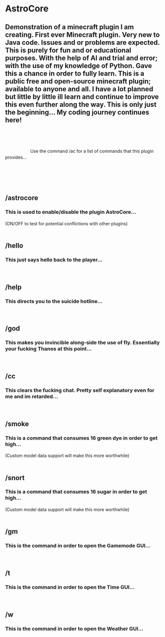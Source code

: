 # AstroCore
## Demonstration of a minecraft plugin I am creating. First ever Minecraft plugin. Very new to Java code. Issues and or problems are expected. This is purely for fun and or educational purposes. With the help of AI and trial and error; with the use of my knowledge of Python. Gave this a chance in order to fully learn. This is a public free and open-source minecraft plugin; available to anyone and all. I have a lot planned but little by little ill learn and continue to improve this even further along the way. This is only just the beginning... My coding journey continues here!
ㅤㅤㅤㅤㅤㅤㅤㅤㅤㅤㅤㅤㅤㅤㅤㅤㅤㅤㅤㅤㅤㅤㅤㅤㅤㅤㅤㅤㅤㅤ
ㅤㅤㅤㅤㅤㅤㅤㅤㅤㅤㅤㅤㅤㅤㅤㅤㅤㅤㅤㅤㅤㅤㅤㅤㅤㅤㅤㅤㅤㅤ
ㅤㅤㅤㅤㅤㅤㅤㅤㅤㅤㅤㅤㅤㅤㅤㅤㅤㅤㅤㅤㅤㅤㅤㅤㅤㅤㅤㅤㅤㅤ
ㅤㅤㅤㅤㅤㅤㅤㅤㅤㅤㅤㅤㅤㅤㅤㅤㅤㅤㅤㅤㅤㅤㅤㅤㅤㅤㅤㅤㅤㅤ
Use the command /ac for a list of commands that this plugin provides...
ㅤㅤㅤㅤㅤㅤㅤㅤㅤㅤㅤㅤㅤㅤㅤㅤㅤㅤㅤㅤㅤㅤㅤㅤㅤㅤㅤㅤㅤㅤ
ㅤㅤㅤㅤㅤㅤㅤㅤㅤㅤㅤㅤㅤㅤㅤㅤㅤㅤㅤㅤㅤㅤㅤㅤㅤㅤㅤㅤㅤㅤ
ㅤㅤㅤㅤㅤㅤㅤㅤㅤㅤㅤㅤㅤㅤㅤㅤㅤㅤㅤㅤㅤㅤㅤㅤㅤㅤㅤㅤㅤㅤ
ㅤㅤㅤㅤㅤㅤㅤㅤㅤㅤㅤㅤㅤㅤㅤㅤㅤㅤㅤㅤㅤㅤㅤㅤㅤㅤㅤㅤㅤㅤ
ㅤㅤㅤㅤㅤㅤㅤㅤㅤㅤㅤㅤㅤㅤㅤㅤㅤㅤㅤㅤㅤㅤㅤㅤㅤㅤㅤㅤㅤㅤ
## /astrocore
### This is used to enable/disable the plugin AstroCore...
(ON/OFF to test for potential conflictions with other plugins)
ㅤㅤㅤㅤㅤㅤㅤㅤㅤㅤㅤㅤㅤㅤㅤㅤㅤㅤㅤㅤㅤㅤㅤㅤ
## /hello
### This just says hello back to the player...
ㅤㅤㅤㅤㅤㅤㅤㅤㅤㅤㅤㅤㅤㅤㅤㅤㅤㅤㅤㅤㅤㅤㅤㅤ
## /help
### This directs you to the suicide hotline...
ㅤㅤㅤㅤㅤㅤㅤㅤㅤㅤ
## /god
### This makes you invincible along-side the use of fly. Essentially your fucking Thanos at this point...
ㅤㅤㅤㅤㅤㅤㅤㅤㅤㅤ
## /cc
### This clears the fucking chat. Pretty self explanatory even for me and im retarded...
ㅤㅤㅤㅤㅤㅤㅤㅤㅤㅤ
## /smoke
### This is a command that consumes 16 green dye in order to get high... 
(Custom model data support will make this more worthwhile)
ㅤㅤㅤㅤㅤㅤㅤㅤㅤㅤ
## /snort
### This is a command that consumes 16 sugar in order to get high... 
(Custom model data support will make this more worthwhile)
ㅤㅤㅤㅤㅤㅤㅤㅤㅤㅤ
## /gm
### This is the command in order to open the Gamemode GUI...
ㅤㅤㅤㅤㅤㅤㅤㅤㅤㅤ
## /t
### This is the command in order to open the Time GUI...
ㅤㅤㅤㅤㅤㅤㅤㅤㅤㅤ
## /w
### This is the command in order to open the Weather GUI...
ㅤㅤㅤㅤㅤㅤㅤㅤㅤㅤ
